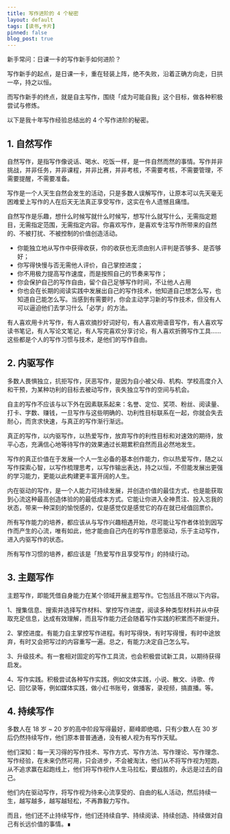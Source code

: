 ```yaml
---
title: 写作进阶的 4 个秘密
layout: default
tags: [读书,卡片]
pinned: false
blog_post: true
---
```


新手常问：日课一卡的写作新手如何进阶？

写作新手的起点，是日课一卡，重在轻装上阵，绝不失败，沿着正确方向走，日拱一卒，持之以恒。

而写作新手的终点，就是自主写作，围绕「成为可能自我」这个目标，做各种积极尝试与修炼。

以下是我十年写作经验总结出的 4 个写作进阶的秘密。

## 1. 自然写作

自然写作，是指写作像说话、喝水、吃饭一样，是一件自然而然的事情。写作并非挑战，并非任务，并非课程，并非比赛，并非考核，不需要考核，不需要管理，不需要提醒，不需要准备。

写作是一个人天生自然会发生的活动，只是多数人误解写作，让原本可以先天毫无困难爱上写作的人在后天无法真正享受写作，这实在令人遗憾且痛惜。 

自然写作是乐趣，想什么时候写就什么时候写，想写什么就写什么，无需指定题目，无需指定范围，无需指定内容。你喜欢写作，是喜欢专注写作所带来的自然的、不被打扰、不被控制的价值创造活动。

- 你能独立地从写作中获得收获，你的收获也无须由别人评判是否够多、是否够好；
- 你写得快慢与否无需他人评价，自己掌控进度；
- 你不用极力提高写作速度，而是按照自己的节奏来写作；
- 你会保护自己的写作自由，留个自己足够写作时间，不让他人占用
- 你也会在长期的阅读实践中发展出自己的写作技术，他知道自己想怎么写，也知道自己能怎么写。当感到有需要时，你会主动学习新的写作技术，但没有人可以逼迫他们去学习什么「必学」的方法。

有人喜欢用卡片写作，有人喜欢摘抄好词好句，有人喜欢用语音写作，有人喜欢写读书笔记，有人写论文笔记，有人写完喜欢分享讨论，有人喜欢折腾写作工具……这些都是个人的写作习惯与技术，是他们的写作自由。

## 2. 内驱写作

多数人畏惧独立，抗拒写作，厌恶写作，是因为自小被父母、机构、学校高度介入和干预，为某种功利的目标去被动写作，丧失独立写作的空间与机会。

自主的写作不应该与以下外在因素联系起来：名誉、定位、奖项、粉丝、阅读量、打卡、字数、赚钱，一旦写作与这些明确的、功利性目标联系在一起，你就会失去耐心，而贪求快速，与真正的写作渐行渐远。

真正的写作，以内驱写作，以热爱写作，放弃写作的利性目标和对速效的期待，放平心态，充满信心地等待写作的效果通过长期累积自然而且必然地发生。

写作的真正价值在于发展一个人一生必备的基本创作能力，你以热爱写作，随之以写作探索心智，以写作梳理思考，以写作输出表达，持之以恒，不但能发展出更强的学习能力，更能以此构建更丰富开阔的人生。

内在驱动的写作，是一个人能力可持续发展，并创造价值的最佳方式，也是能获取到心流这种最高创造体验的的最低成本方式。它能让你进入全神贯注、投入忘我的状态，带来一种深刻的愉悦感的，仅是感觉仅是感觉它的存在就已经值回票价。

所有写作能力的培养，都应该从与写作兴趣相遇开始，尽可能让写作者体验到因写作而产生的心流，唯有如此，他才能由自己内在的写作意愿驱动，乐于主动写作，进入内驱写作的状态。

所有写作习惯的培养，都应该是「热爱写作且享受写作」的持续行动。

## 3. 主题写作

主题写作，即能凭借自身能力在某个领域开展主题写作。它包括且不限以下内容。

1、搜集信息、搜索并选择写作材料、掌控写作进度，阅读多种类型材料并从中获取充足信息，达成有效理解，而且写作能力还会随着写作实践的积累而不断提升。

2、掌控进度。有能力自主掌控写作进程。有时写得快，有时写得慢，有时中途放弃，有时又会把写过的内容重写一遍。总之，有能力决定自己怎么写。

3、升级技术。有一套相对固定的写作工具流，也会积极尝试新工具，以期待获得启发。

4、写作实践。积极尝试各种写作实践，例如文体实践，小说、散文、诗歌、传记、回忆录等，例如媒体实践，做小红书账号，做播客，录视频，搞直播。等。

## 4. 持续写作

多数人在 18 岁 ~ 20 岁的高中阶段写得最好，巅峰即绝唱，只有少数人在 30 岁后仍然持续写作，他们原本普普通通，没有被人视为有写作天赋。

他们深知：每一天习得的写作技术、写作方式、写作方法、写作理论、写作理念、写作经验，在未来仍然可用，只会进步，不会被淘汰，他们从不将写作视为短跑，从不追求赢在起跑线上，他们将写作视作人生马拉松，要战胜的，永远是过去的自己。

他们内在驱动写作，将写作视为待来心流享受的、自由的私人活动，然后持续一生，越写越多，越写越轻松，不再靠毅力写作。

而且，他们还不止持续写作，他们还持续自学、持续阅读、持续创造、持续做对自己有长远价值的事情。∎